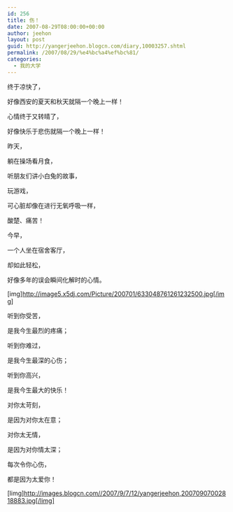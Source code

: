 ```yaml
---
id: 256
title: 伤！
date: 2007-08-29T08:00:00+00:00
author: jeehon
layout: post
guid: http://yangerjeehon.blogcn.com/diary,10003257.shtml
permalink: /2007/08/29/%e4%bc%a4%ef%bc%81/
categories:
  - 我的大学
---
```

终于凉快了，
  
好像西安的夏天和秋天就隔一个晚上一样！
  
心情终于又转晴了，
  
好像快乐于悲伤就隔一个晚上一样！
  
昨天，
  
躺在操场看月食，
  
听朋友们讲小白兔的故事，
  
玩游戏，
  
可心脏却像在进行无氧呼吸一样，
  
酸楚、痛苦！
  
今早，
  
一个人坐在宿舍客厅，
  
却如此轻松，
  
好像多年的误会瞬间化解时的心情。
  
[img]http://image5.x5dj.com/Picture/200701/633048761261232500.jpg[/img]
  
听到你受苦，
  
是我今生最烈的疼痛；
  
听到你难过，
  
是我今生最深的心伤；
  
听到你高兴，
  
是我今生最大的快乐！
  
对你太苛刻，
  
是因为对你太在意；
  
对你太无情，
  
是因为对你情太深；
  
每次令你心伤，
  
都是因为太爱你！
  
[limg]http://images.blogcn.com//2007/9/7/12/yangerjeehon,20070907002818883.jpg[/limg]
